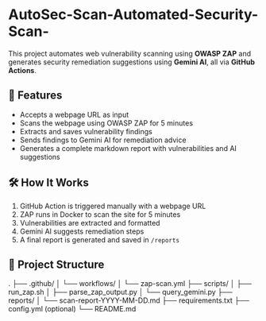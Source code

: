 # AutoSec-Scan-Automated-Security-Scan-
This project automates web vulnerability scanning using **OWASP ZAP** and generates security remediation suggestions using **Gemini AI**, all via **GitHub Actions**.

## 🚀 Features

- Accepts a webpage URL as input
- Scans the webpage using OWASP ZAP for 5 minutes
- Extracts and saves vulnerability findings
- Sends findings to Gemini AI for remediation advice
- Generates a complete markdown report with vulnerabilities and AI suggestions

## 🛠️ How It Works

1. GitHub Action is triggered manually with a webpage URL
2. ZAP runs in Docker to scan the site for 5 minutes
3. Vulnerabilities are extracted and formatted
4. Gemini AI suggests remediation steps
5. A final report is generated and saved in `/reports`

## 📂 Project Structure
.
├── .github/
│ └── workflows/
│ └── zap-scan.yml
├── scripts/
│ ├── run_zap.sh
│ ├── parse_zap_output.py
│ └── query_gemini.py
├── reports/
│ └── scan-report-YYYY-MM-DD.md
├── requirements.txt
├── config.yml (optional)
└── README.md

